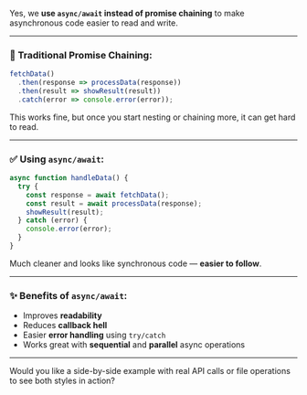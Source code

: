 Yes, we **use `async/await` instead of promise chaining** to make asynchronous code easier to read and write.

---

### 🔁 Traditional Promise Chaining:
```js
fetchData()
  .then(response => processData(response))
  .then(result => showResult(result))
  .catch(error => console.error(error));
```

This works fine, but once you start nesting or chaining more, it can get hard to read.

---

### ✅ Using `async/await`:
```js
async function handleData() {
  try {
    const response = await fetchData();
    const result = await processData(response);
    showResult(result);
  } catch (error) {
    console.error(error);
  }
}
```

Much cleaner and looks like synchronous code — **easier to follow**.

---

### ✨ Benefits of `async/await`:
- Improves **readability**
- Reduces **callback hell**
- Easier **error handling** using `try/catch`
- Works great with **sequential** and **parallel** async operations

---

Would you like a side-by-side example with real API calls or file operations to see both styles in action?